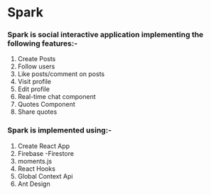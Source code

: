 # Spark

### Spark is social interactive application implementing the following features:-
1. Create Posts
2. Follow users
3. Like posts/comment on posts
4. Visit profile
5. Edit profile
6. Real-time chat component
7. Quotes Component
8. Share quotes

### Spark is  implemented using:-
1. Create React App
2. Firebase -Firestore
3. moments.js
4. React Hooks
5. Global Context Api
6. Ant Design
